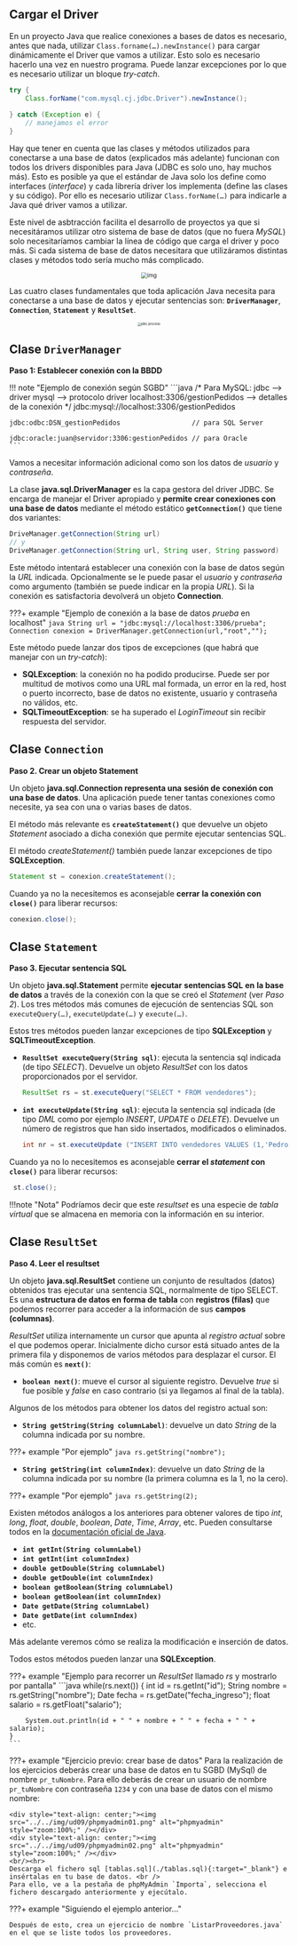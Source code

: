 ## Cargar el Driver

En un proyecto Java que realice conexiones a bases de datos es necesario, antes que nada, utilizar `Class.forname(…).newInstance()` para cargar dinámicamente el Driver que vamos a utilizar. Esto solo es necesario hacerlo una vez en nuestro programa. Puede lanzar excepciones por lo que es necesario utilizar un bloque *try-catch*.

```java
try {
	Class.forName("com.mysql.cj.jdbc.Driver").newInstance();	
    
} catch (Exception e) {
	// manejamos el error
}
```

Hay que tener en cuenta que las clases y métodos utilizados para conectarse a una base de datos (explicados más adelante) funcionan con todos los drivers disponibles para Java (JDBC es solo uno, hay muchos más). Esto es posible ya que el estándar de Java solo los define como interfaces (*interface*) y cada librería driver los implementa (define las clases y su código). Por ello es necesario utilizar `Class.forName(…)` para indicarle a Java qué driver vamos a utilizar.

Este nivel de asbtracción facilita el desarrollo de proyectos ya que si necesitáramos utilizar otro sistema de base de datos (que no fuera *MySQL*) solo necesitaríamos cambiar la línea de código que carga el driver y poco más. Si cada sistema de base de datos necesitara que utilizáramos distintas clases y métodos todo sería mucho más complicado.

<div style="text-align: center;"><img src="../../img/ud09/clases_conexiones.png" alt="img" style="zoom:70%;" /></div>

Las cuatro clases fundamentales que toda aplicación Java necesita para conectarse a una base de datos y ejecutar sentencias son: **`DriverManager`**, **`Connection`**, **`Statement`** y **`ResultSet`**. 

<div style="text-align: center;"><img src="../../img/ud09/jdbc_proceso.png" alt="jdbc proceso" style="zoom:40%;" /></div>

##  Clase `DriverManager`

**Paso 1: Establecer conexión con la BBDD**

!!! note "Ejemplo de conexión según SGBD"
	```java
	/* Para MySQL:
		jdbc  --> driver
		mysql --> protocolo driver
		localhost:3306/gestionPedidos --> detalles de la conexión
	*/
	jdbc:mysql://localhost:3306/gestionPedidos
	
	jdbc:odbc:DSN_gestionPedidos				  // para SQL Server
	
	jdbc:oracle:juan@servidor:3306:gestionPedidos // para Oracle
	```

Vamos a necesitar información adicional como son los datos de *usuario* y *contraseña*.

La clase **java.sql.DriverManager** es la capa gestora del driver JDBC. Se encarga de manejar el Driver apropiado y **permite crear conexiones con una base de datos** mediante el método estático **`getConnection()`** que tiene dos variantes:

```java
DriveManager.getConnection(String url)
// y
DriveManager.getConnection(String url, String user, String password)
```


Este método intentará establecer una conexión con la base de datos según la *URL* indicada. Opcionalmente se le puede pasar el *usuario* y *contraseña* como argumento (también se puede indicar en la propia *URL*). Si la conexión es satisfactoria devolverá un objeto **Connection**.

???+ example "Ejemplo de conexión a la base de datos *prueba* en localhost"
	```java
	String url = "jdbc:mysql://localhost:3306/prueba";
	Connection conexion = DriverManager.getConnection(url,"root","");
	```


Este método puede lanzar dos tipos de excepciones (que habrá que manejar con un *try-catch*):

- **SQLException**: la conexión no ha podido producirse. Puede ser por multitud de motivos como una URL mal formada, un error en la red, host o puerto incorrecto, base de datos no existente, usuario y contraseña no válidos, etc.
- **SQLTimeoutException**: se ha superado el *LoginTimeout* sin recibir respuesta del servidor.


##  Clase `Connection`

**Paso 2. Crear un objeto Statement**

Un objeto **java.sql.Connection representa una** **sesión de** **conexión con una base de datos**. Una aplicación puede tener tantas conexiones como necesite, ya sea con una o varias bases de datos.

El método más relevante es **`createStatement()`** que devuelve un objeto *Statement* asociado a dicha conexión que permite ejecutar sentencias SQL.

El método *createStatement()* también puede lanzar excepciones de tipo **SQLException**.

```java
Statement st = conexion.createStatement();
```

Cuando ya no la necesitemos es aconsejable **cerrar** **la conexión con `close()`** para liberar recursos:

```java
conexion.close();
```


##  Clase `Statement`

**Paso 3. Ejecutar sentencia SQL**

Un objeto **java.sql.Statement** permite **ejecutar** **sentencias SQL** **en** **la base de datos** a través de la conexión con la que se creó el *Statement* (ver *Paso 2*). Los tres métodos más comunes de ejecución de sentencias SQL son `executeQuery(…)`, `executeUpdate(…)` y `execute(…)`.

Estos tres métodos pueden lanzar excepciones de tipo **SQLException** y **SQLTimeoutException**.


- **`ResultSet executeQuery(String sql)`**: ejecuta la sentencia sql indicada (de tipo *SELECT*). Devuelve un objeto *ResultSet* con los datos proporcionados por el servidor.  

   ```java
   ResultSet rs = st.executeQuery("SELECT * FROM vendedores");
   ```

- **`int executeUpdate(String sql)`**: ejecuta la sentencia sql indicada (de tipo *DML* como por ejemplo *INSERT*, *UPDATE* o *DELETE*).  Devuelve un número de registros que han sido insertados, modificados o eliminados.

   ```java
   int nr = st.executeUpdate ("INSERT INTO vendedores VALUES (1,'Pedro Gil', '2017-04-11', 15000);")
   ```

Cuando ya no lo necesitemos es aconsejable **cerrar el *statement* con `close()`** para liberar recursos:

   ```java
	st.close();
   ```

!!!note "Nota"
    Podríamos decir que este *resultset* es una especie de *tabla virtual* que se almacena en memoria con la información en su interior.

##  Clase `ResultSet`

**Paso 4. Leer el resultset**

Un objeto **java.sql.ResultSet** contiene un conjunto de resultados (datos) obtenidos tras ejecutar una sentencia SQL, normalmente de tipo SELECT. Es una **estructura de datos en forma de tabla** con **registros (filas)** que podemos recorrer para acceder a la información de sus **campos (columnas)**.

*ResultSet* utiliza internamente un cursor que apunta al *registro actual* sobre el que podemos operar. Inicialmente dicho cursor está situado antes de la primera fila y disponemos de varios métodos para desplazar el cursor. El más común es **`next()`**:


- **`boolean next()`**: mueve el cursor al siguiente registro. Devuelve *true* si fue posible y *false* en caso contrario (si ya llegamos al final de la tabla).


Algunos de los métodos para obtener los datos del registro actual son:


- **`String getString(String columnLabel)`**: devuelve un dato *String* de la columna indicada por su nombre. 

???+ example "Por ejemplo"
	```java
	rs.getString("nombre");
	```

- **`String getString(int columnIndex)`**: devuelve un dato *String* de la columna indicada por su nombre (la primera columna es la 1, no la cero). 

???+ example "Por ejemplo"
	```java
	rs.getString(2);
	```

   Existen métodos análogos a los anteriores para obtener valores de tipo *int*, *long*, *float*, *double*, *boolean*, *Date*, *Time*, *Array*, etc. Pueden consultarse todos en la [documentación oficial de Java](https://docs.oracle.com/en/java/javase/11/docs/api/java.sql/java/sql/ResultSet.html).


- **`int getInt(String columnLabel)`**
- **`int getInt(int columnIndex)`**
- **`double getDouble(String columnLabel)`**
- **`double getDouble(int columnIndex)`**
- **`boolean getBoolean(String columnLabel)`**
- **`boolean getBoolean(int columnIndex)`**
- **`Date getDate(String columnLabel)`**
- **`Date getDate(int columnIndex)`**
- etc.


Más adelante veremos cómo se realiza la modificación e inserción de datos.

Todos estos métodos pueden lanzar una **SQLException**.

???+ example "Ejemplo para recorrer un *ResultSet* llamado *rs* y mostrarlo por pantalla"
	```java
	while(rs.next()) {
		int id = rs.getInt("id");
		String nombre = rs.getString("nombre");
		Date fecha = rs.getDate("fecha_ingreso");
		float salario = rs.getFloat("salario");
		
		System.out.println(id + " " + nombre + " " + fecha + " " + salario);
	}
	```

???+ example "Ejercicio previo: crear base de datos"
	Para la realización de los ejercicios deberás crear una base de datos en tu SGBD (MySql) de nombre `pr_tuNombre`.
	Para ello deberás de crear un usuario de nombre `pr_tuNombre` con contraseña `1234` y con una base de datos con el mismo nombre:

	<div style="text-align: center;"><img src="../../img/ud09/phpmyadmin01.png" alt="phpmyadmin" style="zoom:100%;" /></div>
	<div style="text-align: center;"><img src="../../img/ud09/phpmyadmin02.png" alt="phpmyadmin" style="zoom:100%;" /></div>
	<br/><hr>
	Descarga el fichero sql [tablas.sql](./tablas.sql){:target="_blank"} e insértalas en tu base de datos. <br />
	Para ello, ve a la pestaña de phpMyAdmin `Importa`, selecciona el fichero descargado anteriormente y ejecútalo.



???+ example "Siguiendo el ejemplo anterior..."
	
	Después de esto, crea un ejercicio de nombre `ListarProveedores.java` en el que se liste todos los proveedores.

